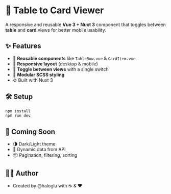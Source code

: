 # 🔄 Table to Card Viewer

A responsive and reusable **Vue 3 + Nuxt 3** component that toggles between **table** and **card** views for better mobile usability.

## ✨ Features

- 🧩 **Reusable components** like `TableRow.vue` & `CardItem.vue`
- 📱 **Responsive layout** (desktop & mobile)
- 🔀 **Toggle between views** with a single switch
- 🎨 **Modular SCSS styling**
- ⚙️ Built with Nuxt 3

## 🛠 Setup

```bash
npm install
npm run dev
```

## 🚧 Coming Soon

- 🌗 Dark/Light theme
- 📡 Dynamic data from API
- 📦 Pagination, filtering, sorting

## 👨‍💻 Author

- Created by @haloglu with ☕ & ❤️
